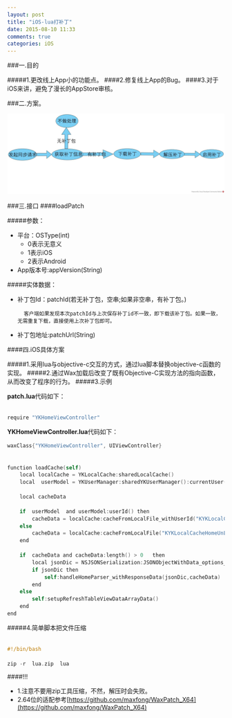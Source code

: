```yaml
---
layout: post
title: "iOS-lua打补丁"
date: 2015-08-10 11:33
comments: true
categories: iOS
---
```


###一.目的

#####1.更改线上App小的功能点。
####2.修复线上App的Bug。
####3.对于iOS来讲，避免了漫长的AppStore审核。

###二.方案。

 ![image](/images/post/2015-08-10-ios-luada-bu-ding/diagram_overview.jpg)
            
            
 
###三.接口
####loadPatch

#####参数：

* 平台：OSType(int)
 	* 0表示无意义
 	* 1表示iOS
 	* 2表示Android
* App版本号:appVersion(String)


#####实体数据：

* 补丁包Id：patchId(若无补丁包，空串;如果非空串，有补丁包。)
		
		客户端如果发现本次patchId与上次保存补丁id不一致，即下载该补丁包。如果一致，无需重复下载，直接使用上次补丁包即可。
* 补丁包地址:patchUrl(String)	

####四.iOS具体方案

#####1.采用lua与objective-c交互的方式，通过lua脚本替换objective-c函数的实现。
#####2.通过Wax加载后改变了既有Objective-C实现方法的指向函数，从而改变了程序的行为。
#####3.示例

**patch.lua**代码如下：


```objective-c

require "YKHomeViewController"

```
**YKHomeViewController.lua**代码如下：

```objective-c
waxClass{"YKHomeViewController", UIViewController}


function loadCache(self)
	local localCache = YKLocalCache:sharedLocalCache()
	local  userModel = YKUserManager:sharedYKUserManager():currentUser()

	local cacheData

	if  userModel  and userModel:userId() then
		cacheData = localCache:cacheFromLocalFile_withUserId("KYKLocalCacheHomeLogin",userModel:userId())
	else
		cacheData = localCache:cacheFromLocalFile("KYKLocalCacheHomeUnLogin")
	end	

	if  cacheData and cacheData:length() > 0   then
		local jsonDic = NSJSONSerialization:JSONObjectWithData_options_error(cacheData,0,nil);
		if jsonDic then
			self:handleHomeParser_withResponseData(jsonDic,cacheData)
		end
	else
		self:setupRefreshTableViewDataArrayData()
	end			
end

```

#####4.简单脚本把文件压缩

```objective-c

#!/bin/bash

zip -r  lua.zip  lua

```

####!!!
* 1.注意不要用zip工具压缩，不然，解压时会失败。
* 2.64位的适配参考[https://github.com/maxfong/WaxPatch_X64](https://github.com/maxfong/WaxPatch_X64)


 	           